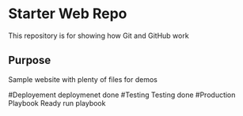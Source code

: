 # Starter Web Repo

This repository is for showing how Git and GitHub work

## Purpose

Sample website with plenty of files for demos

#Deployement
deploymenet done
#Testing
Testing done
#Production
Playbook Ready 
run playbook
